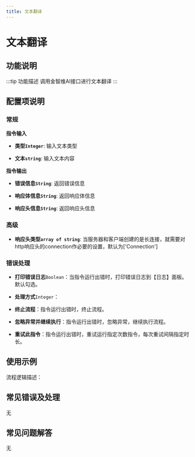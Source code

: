 ```yaml
---
title: 文本翻译
---
```


# 文本翻译

## 功能说明

:::tip 功能描述
调用金智维AI接口进行文本翻译
:::

## 配置项说明

### 常规

**指令输入**

- **类型`Integer`**: 输入文本类型

- **文本`string`**: 输入文本内容


**指令输出**

- **错误信息`String`**: 返回错误信息

- **响应体信息`String`**: 返回响应体信息

- **响应头信息`String`**: 返回响应头信息

### 高级

- **响应头类型`array of string`**: 当服务器和客户端创建的是长连接，就需要对http响应头的connection作必要的设置，默认为['Connection']

### 错误处理

- **打印错误日志**`Boolean`：当指令运行出错时，打印错误日志到【日志】面板。默认勾选。

- **处理方式**`Integer`：

 - **终止流程**：指令运行出错时，终止流程。

 - **忽略异常并继续执行**：指令运行出错时，忽略异常，继续执行流程。

 - **重试此指令**：指令运行出错时，重试运行指定次数指令，每次重试间隔指定时长。

## 使用示例

流程逻辑描述：

## 常见错误及处理

无

## 常见问题解答

无

